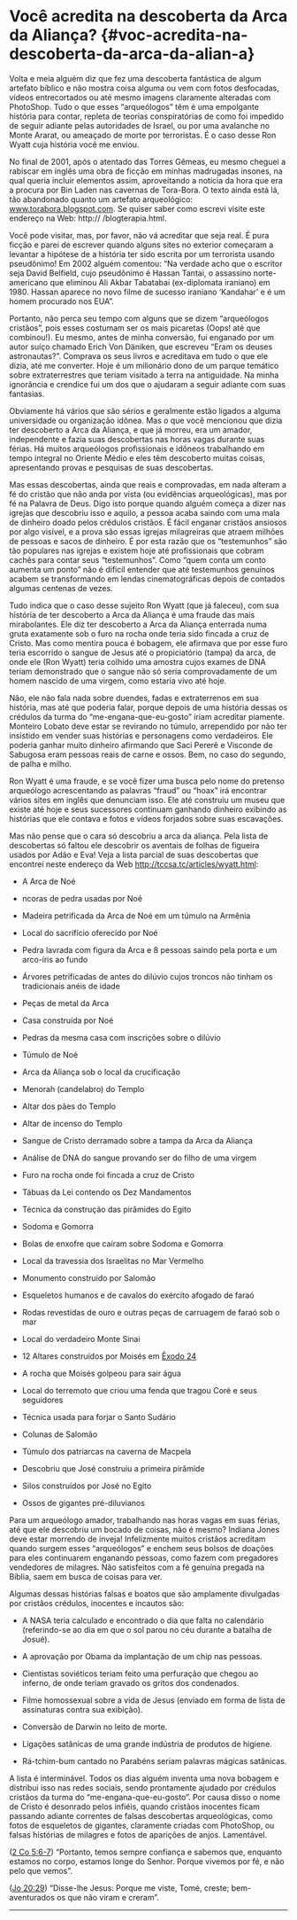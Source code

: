 # Você acredita na descoberta da Arca da Aliança? {#voc-acredita-na-descoberta-da-arca-da-alian-a}

Volta e meia alguém diz que fez uma descoberta fantástica de algum artefato bíblico e não mostra coisa alguma ou vem com fotos desfocadas, vídeos entrecortados ou até mesmo imagens claramente alteradas com PhotoShop. Tudo o que esses “arqueólogos” têm é uma empolgante história para contar, repleta de teorias conspiratórias de como foi impedido de seguir adiante pelas autoridades de Israel, ou por uma avalanche no Monte Ararat, ou ameaçado de morte por terroristas. É o caso desse Ron Wyatt cuja história você me enviou.

No final de 2001, após o atentado das Torres Gêmeas, eu mesmo cheguei a rabiscar em inglês uma obra de ficção em minhas madrugadas insones, na qual queria incluir elementos assim, aproveitando a notícia da hora que era a procura por Bin Laden nas cavernas de Tora-Bora. O texto ainda está lá, tão abandonado quanto um artefato arqueológico: www.torabora.blogspot.com. Se quiser saber como escrevi visite este endereço na Web: http:// /blogterapia.html.

Você pode visitar, mas, por favor, não vá acreditar que seja real. É pura ficção e parei de escrever quando alguns sites no exterior começaram a levantar a hipótese de a história ter sido escrita por um terrorista usando pseudônimo! Em 2002 alguém comentou: “Na verdade acho que o escritor seja David Belfield, cujo pseudônimo é Hassan Tantai, o assassino norte-americano que eliminou Ali Akbar Tabatabai (ex-diplomata iraniano) em 1980\. Hassan aparece no novo filme de sucesso iraniano ‘Kandahar’ e é um homem procurado nos EUA”.

Portanto, não perca seu tempo com alguns que se dizem “arqueólogos cristãos”, pois esses costumam ser os mais picaretas (Oops! até que combinou!). Eu mesmo, antes de minha conversão, fui enganado por um autor suíço chamado Erich Von Däniken, que escreveu “Eram os deuses astronautas?”. Comprava os seus livros e acreditava em tudo o que ele dizia, até me converter. Hoje é um milionário dono de um parque temático sobre extraterrestres que teriam visitado a terra na antiguidade. Na minha ignorância e crendice fui um dos que o ajudaram a seguir adiante com suas fantasias.

Obviamente há vários que são sérios e geralmente estão ligados a alguma universidade ou organização idônea. Mas o que você mencionou que dizia ter descoberto a Arca da Aliança, e que já morreu, era um amador, independente e fazia suas descobertas nas horas vagas durante suas férias. Há muitos arqueólogos profissionais e idôneos trabalhando em tempo integral no Oriente Médio e eles têm descoberto muitas coisas, apresentando provas e pesquisas de suas descobertas.

Mas essas descobertas, ainda que reais e comprovadas, em nada alteram a fé do cristão que não anda por vista (ou evidências arqueológicas), mas por fé na Palavra de Deus. Digo isto porque quando alguém começa a dizer nas igrejas que descobriu isso e aquilo, a pessoa acaba saindo com uma mala de dinheiro doado pelos crédulos cristãos. É fácil enganar cristãos ansiosos por algo visível, e a prova são essas igrejas milagreiras que atraem milhões de pessoas e sacos de dinheiro. É por esta razão que os “testemunhos” são tão populares nas igrejas e existem hoje até profissionais que cobram cachês para contar seus “testemunhos”. Como “quem conta um conto aumenta um ponto” não é difícil entender que até testemunhos genuínos acabem se transformando em lendas cinematográficas depois de contados algumas centenas de vezes.

Tudo indica que o caso desse sujeito Ron Wyatt (que já faleceu), com sua história de ter descoberto a Arca da Aliança é uma fraude das mais mirabolantes. Ele diz ter descoberto a Arca da Aliança enterrada numa gruta exatamente sob o furo na rocha onde teria sido fincada a cruz de Cristo. Mas como mentira pouca é bobagem, ele afirmava que por esse furo teria escorrido o sangue de Jesus até o propiciatório (tampa) da arca, de onde ele (Ron Wyatt) teria colhido uma amostra cujos exames de DNA teriam demonstrado que o sangue não só seria comprovadamente de um homem nascido de uma virgem, como estaria vivo até hoje.

Não, ele não fala nada sobre duendes, fadas e extraterrenos em sua história, mas até que poderia falar, porque depois de uma história dessas os crédulos da turma do “me-engana-que-eu-gosto” iriam acreditar piamente. Monteiro Lobato deve estar se revirando no túmulo, arrependido por não ter insistido em vender suas histórias e personagens como verdadeiros. Ele poderia ganhar muito dinheiro afirmando que Saci Pererê e Visconde de Sabugosa eram pessoas reais de carne e ossos. Bem, no caso do segundo, de palha e milho.

Ron Wyatt é uma fraude, e se você fizer uma busca pelo nome do pretenso arqueólogo acrescentando as palavras “fraud” ou “hoax” irá encontrar vários sites em inglês que denunciam isso. Ele até construiu um museu que existe até hoje e seus sucessores continuam ganhando dinheiro exibindo as histórias que ele contava e fotos e vídeos forjados sobre suas escavações.

Mas não pense que o cara só descobriu a arca da aliança. Pela lista de descobertas só faltou ele descobrir os aventais de folhas de figueira usados por Adão e Eva! Veja a lista parcial de suas descobertas que encontrei neste endereço da Web http://tccsa.tc/articles/wyatt.html:

*   A Arca de Noé

*   ncoras de pedra usadas por Noé

*   Madeira petrificada da Arca de Noé em um túmulo na Armênia

*   Local do sacrifício oferecido por Noé

*   Pedra lavrada com figura da Arca e 8 pessoas saindo pela porta e um arco-íris ao fundo

*   Árvores petrificadas de antes do dilúvio cujos troncos não tinham os tradicionais anéis de idade

*   Peças de metal da Arca

*   Casa construída por Noé

*   Pedras da mesma casa com inscrições sobre o dilúvio

*   Túmulo de Noé

*   Arca da Aliança sob o local da crucificação

*   Menorah (candelabro) do Templo

*   Altar dos pães do Templo

*   Altar de incenso do Templo

*   Sangue de Cristo derramado sobre a tampa da Arca da Aliança

*   Análise de DNA do sangue provando ser do filho de uma virgem

*   Furo na rocha onde foi fincada a cruz de Cristo

*   Tábuas da Lei contendo os Dez Mandamentos

*   Técnica da construção das pirâmides do Egito

*   Sodoma e Gomorra

*   Bolas de enxofre que caíram sobre Sodoma e Gomorra

*   Local da travessia dos Israelitas no Mar Vermelho

*   Monumento construído por Salomão

*   Esqueletos humanos e de cavalos do exército afogado de faraó

*   Rodas revestidas de ouro e outras peças de carruagem de faraó sob o mar

*   Local do verdadeiro Monte Sinai

*   12 Altares construídos por Moisés em [Êxodo 24](http://bibliaonline.com.br/acf/ex/24)

*   A rocha que Moisés golpeou para sair água

*   Local do terremoto que criou uma fenda que tragou Coré e seus seguidores

*   Técnica usada para forjar o Santo Sudário

*   Colunas de Salomão

*   Túmulo dos patriarcas na caverna de Macpela

*   Descobriu que José construiu a primeira pirâmide

*   Silos construídos por José no Egito

*   Ossos de gigantes pré-diluvianos

Para um arqueólogo amador, trabalhando nas horas vagas em suas férias, até que ele descobriu um bocado de coisas, não é mesmo? Indiana Jones deve estar morrendo de inveja! Infelizmente muitos cristãos acreditam quando surgem esses “arqueólogos” e enchem seus bolsos de doações para eles continuarem enganando pessoas, como fazem com pregadores vendedores de milagres. Não satisfeitos com a fé genuína pregada na Bíblia, saem em busca de coisas para ver.

Algumas dessas histórias falsas e boatos que são amplamente divulgadas por cristãos crédulos, inocentes e incautos são:

*   A NASA teria calculado e encontrado o dia que falta no calendário (referindo-se ao dia em que o sol parou no céu durante a batalha de Josué).

*   A aprovação por Obama da implantação de um chip nas pessoas.

*   Cientistas soviéticos teriam feito uma perfuração que chegou ao inferno, de onde teriam gravado os gritos dos condenados.

*   Filme homossexual sobre a vida de Jesus (enviado em forma de lista de assinaturas contra sua exibição).

*   Conversão de Darwin no leito de morte.

*   Ligações satânicas de uma grande indústria de produtos de higiene.

*   Rá-tchim-bum cantado no Parabéns seriam palavras mágicas satânicas.

A lista é interminável. Todos os dias alguém inventa uma nova bobagem e distribui isso nas redes sociais, sendo prontamente ajudado por crédulos cristãos da turma do “me-engana-que-eu-gosto”. Por causa disso o nome de Cristo é desonrado pelos infiéis, quando cristãos inocentes ficam passando adiante correntes de falsas descobertas arqueológicas, como fotos de esqueletos de gigantes, claramente criadas com PhotoShop, ou falsas histórias de milagres e fotos de aparições de anjos. Lamentável.

([2 Co 5:6-7](http://bibliaonline.com.br/acf/2co/5/6-7)) “Portanto, temos sempre confiança e sabemos que, enquanto estamos no corpo, estamos longe do Senhor. Porque vivemos por fé, e não pelo que vemos”.

([Jo 20:29](http://bibliaonline.com.br/acf/jo/20/29)) “Disse-lhe Jesus: Porque me viste, Tomé, creste; bem-aventurados os que não viram e creram”.

*****